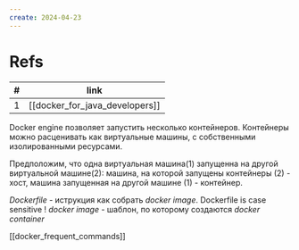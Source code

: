 ```yaml
---
create: 2024-04-23
---
```

# Refs
| #   | link                           |
| --- | ------------------------------ |
| 1   | [[docker_for_java_developers]] |

Docker engine позволяет запустить несколько контейнеров.
Контейнеры можно расценивать как виртуальные машины, с собственными изолированными ресурсами.

Предположим, что одна виртуальная машина(1) запущенна на другой виртуальной машине(2): машина, на которой запущены контейнеры (2) - хост, машина запущенная на другой машине (1) - контейнер.

*Dockerfile* - иструкция как собрать *docker image*. Dockerfile is case sensitive !
*docker image* - шаблон, по которому создаются *docker container*

[[docker_frequent_commands]]



